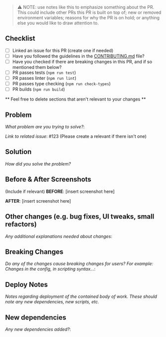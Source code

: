 > ⚠️ NOTE: use notes like this to emphasize something about the PR. This could include other PRs this PR is built on top of; new or removed environment variables; reasons for why the PR is on hold; or anything else you would like to draw attention to.

## Checklist

- [ ] Linked an issue for this PR (create one if needed)
- [ ] Have you followed the guidelines in the [CONTRIBUTING.md](CONTRIBUTING.md) file?
- [ ] Have you checked if there are breaking changes in this PR, and if so mentioned them below?
- [ ] PR passes tests (`npm run test`)
- [ ] PR passes linter (`npm run lint`)
- [ ] PR passes type checking (`npm run check-types`)
- [ ] PR builds (`npm run build`)

** Feel free to delete sections that aren't relevant to your changes **

## Problem

_What problem are you trying to solve?_:

_Link to related issue_: #123 (Please create a relevant if there isn't one)

## Solution

_How did you solve the problem?_

## Before & After Screenshots

(Include if relevant)
**BEFORE**:
[insert screenshot here]

**AFTER**:
[insert screenshot here]

## Other changes (e.g. bug fixes, UI tweaks, small refactors)

_Any additional explanations needed about changes_:

## Breaking Changes

_Do any of the changes cause breaking changes for users? For example: Changes in the config, in scripting syntax..._:

## Deploy Notes

_Notes regarding deployment of the contained body of work. These should note any
new dependencies, new scripts, etc._

## New dependencies

_Any new dependencies added?_:
